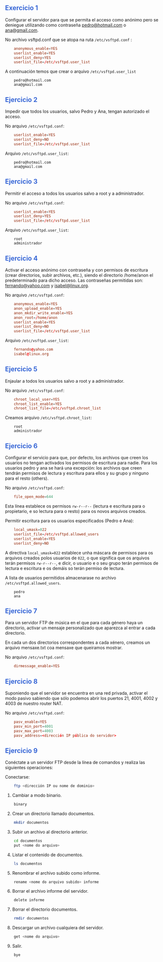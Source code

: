 ## <span style='color:#3867d6'>Exercicio 1</span>
Configurar el servidor para que se permita el acceso como anónimo pero se deniegue utilizando como contraseña pedro@hotmail.com o ana@gmail.com.

No archivo vsftpd.conf que se atopa na ruta `/etc/vsftpd.conf`  :
```conf
	anonymous_enable=YES
	userlist_enable=YES
	userlist_deny=YES
	userlist_file=/etc/vsftpd.user_list
```

A continuación temos que crear o arquivo `/etc/vsftpd.user_list`
```user_list
	pedro@hotmail.com
	ana@gmail.com
```

## <span style='color:#3867d6'>Ejercicio 2</span> 
Impedir que todos los usuarios, salvo Pedro y Ana, tengan autorizado el acceso.

No arquivo `/etc/vsftpd.conf`:
```conf
	userlist_enable=YES
	userlist_deny=NO
	userlist_file=/etc/vsftpd.user_list
```

Arquivo `/etc/vsftpd.user_list`:
```user_list
	pedro@hotmail.com
	ana@gmail.com
```

## <span style='color:#3867d6'>Ejercicio 3 </span>
Permitir el acceso a todos los usuarios salvo a root y a administrador.

No arquivo `/etc/vsftpd.conf`:
```conf
	userlist_enable=YES
	userlist_deny=YES
	userlist_file=/etc/vsftpd.user_list
```

Arquivo `/etc/vsftpd.user_list`:
```user_list
	root
	administrador
```

## <span style='color:#3867d6'>Ejercicio 4 </span>
Activar el acceso anónimo con contraseña y con permisos de escritura (crear directorios, subir archivos, etc.), siendo el directorio /home/anon el predeterminado para dicho acceso. Las contraseñas permitidas son: fernando@yahoo.com y isabel@linux.org.

No arquivo `/etc/vsftpd.conf`:
```conf
	anonymous_enable=YES
	anon_upload_enable=YES
	anon_mkdir_write_enable=YES
	anon_root=/home/anon
	userlist_enable=YES
	userlist_deny=NO
	userlist_file=/etc/vsftpd.user_list
```
  
Arquivo `/etc/vsftpd.user_list`:
```conf
	fernando@yahoo.com
	isabel@linux.org
```

## <span style='color:#3867d6'>Ejercicio 5 </span>
Enjaular a todos los usuarios salvo a root y a administrador.

No arquivo `/etc/vsftpd.conf`:
```conf
	chroot_local_user=YES
	chroot_list_enable=YES
	chroot_list_file=/etc/vsftpd.chroot_list
```

Creamos arquivo `/etc/vsftpd.chroot_list`:
```chroot_list
	root
	administrador
```

## <span style='color:#3867d6'>Ejercicio 6 </span>
Configurar el servicio para que, por defecto, los archivos que creen los usuarios no tengan activados los permisos de escritura para nadie. Para los usuarios pedro y ana se hará una excepción: los archivos que creen tendrán permisos de lectura y escritura para ellos y su grupo y ninguno para el resto (others).

No arquivo `/etc/vsftpd.conf`:
```conf
	file_open_mode=644
```

Esta línea establece os permisos `rw-r--r--` (lectura e escritura para o propietario, e so lectura para o resto) para os novos arquivos creados.

Permitir escritura para os usuarios especificados (Pedro e Ana):
```conf
	local_umask=022
	userlist_file=/etc/vsftpd.allowed_users
	userlist_enable=YES
	userlist_deny=NO
```

A directiva `local_umask=022` establece unha máscara de permisos para os arquivos creados polos usuarios de `022`, o que significa que os arquivos terán permisos `rw-r--r--`, e dicir, o usuario e o seu grupo terán permisos de lectura e escritura e os demáis so terán permiso de lectura.

A lista de usuarios permitidos almacenarase no archivo `/etc/vsftpd.allowed_users`.
```allowed_users
	pedro
	ana
```

## <span style='color:#3867d6'>Ejercicio 7 </span>
Para un servidor FTP de música en el que para cada género haya un directorio, activar un mensaje personalizado que aparezca al entrar a cada directorio.

En cada un dos directorios correspondentes a cada xénero, creamos un arquivo mensaxe.txt coa mensaxe que queiramos mostrar.  

No arquivo `/etc/vsftpd.conf`:
```conf
	dirmessage_enable=YES
```

## <span style='color:#3867d6'>Ejercicio 8</span>
Suponiendo que el servidor se encuentra en una red privada, activar el modo pasivo sabiendo que sólo podemos abrir los puertos 21, 4001, 4002 y 4003 de nuestro router NAT.

No arquivo `/etc/vsftpd.conf`:
```conf
	pasv_enable=YES
	pasv_min_port=4001
	pasv_max_port=4003
	pasv_address=<dirección IP pública do servidor>
```

## <span style='color:#3867d6'>Ejercicio 9</span>
Conéctate a un servidor FTP desde la línea de comandos y realiza las siguientes
operaciones:

Conectarse:
```bash
	ftp <dirección IP ou nome de dominio>
```

1. Cambiar a modo binario.
```bash
	binary
```

2. Crear un directorio llamado documentos.
```bash
	mkdir documentos
```

3. Subir un archivo al directorio anterior.
```bash
	cd documentos
	put <nome do arquivo>
```

4. Listar el contenido de documentos.
```bash
	ls documentos
```

5. Renombrar el archivo subido como informe.
```bash
	rename <nome do arquivo subido> informe
```

6. Borrar el archivo informe del servidor.
```bash
	delete informe
```

7. Borrar el directorio documentos.
```bash
	rmdir documentos
```

8. Descargar un archivo cualquiera del servidor.
```bash
	get <nome do arquivo>
```

9. Salir.
```bash
	bye
```

